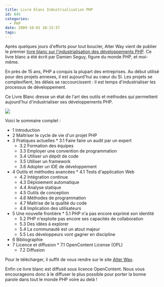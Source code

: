 ```yaml
---
title: Livre blanc Industrialisation PHP
id: 845
categories:
  - PHP
date: 2009-10-01 10:15:57
tags:
---
```


Après quelques jours d'efforts pour tout boucler, Alter Way vient de publier le premier [livre blanc sur l'industrialisation des développements PHP](http://www.alterway.fr/publications/livre-blanc-industrialisation-php). Ce livre blanc a été écrit par Damien Seguy, figure du monde PHP, et moi-même.

En près de 15 ans, PHP a conquis la plupart des entreprises. Au début utilisé pour des projets annexes, il est aujourd'hui au cœur du SI. Les projets se complexifient, les délais se raccourcissent&nbsp;: il est temps d'industrialiser les processus de développement.

Ce Livre Blanc dresse un état de l'art des outils et méthodes qui permettent aujourd'hui d'industrialiser ses développements PHP.

![](/images/livre_blanc_industrialisation_php.jpg)

Voici le sommaire complet&nbsp;:

*   1 Introduction
*   2 Maîtriser le cycle de vie d'un projet PHP
*   3 Pratiques actuelles
        *   3.1 Faire faire un audit par un expert
    *   3.2 Formation des équipes
    *   3.3 Employer une convention de programmation
    *   3.4 Utiliser un dépôt de code
    *   3.5 Utiliser un framework
    *   3.6 Adopter un IDE de développement
*   4 Outils et méthodes avancées
        *   4.1 Tests d'application Web
    *   4.2 Intégration continue
    *   4.3 Déploiement automatique
    *   4.4 Analyse statique
    *   4.5 Outils de conception
    *   4.6 Méthodes de programmation
    *   4.7 Maîtrise de la qualité du code
    *   4.8 Implication des utilisateurs
*   5 Une nouvelle frontière
        *   5.1 PHP n'a pas encore exprimé son identité
    *   5.2 PHP n'exploite pas encore ses capacités de collaboration
    *   5.3 Des idées à explorer
    *   5.4 La communauté est un atout majeur
    *   5.5 Les développeurs vont gagner en discipline
*   6 Bibliographie
*   7 Licence et diffusion
        *   7.1 OpenContent License (OPL)
    *   7.2 Diffusion 

Pour le télécharger, il suffit de vous rendre sur le site [Alter Way](http://www.alterway.fr/publications/livre-blanc-industrialisation-php).

Enfin ce livre blanc est diffusé sous licence OpenContent. Nous vous encourageons donc à le diffuser le plus possible pour porter la bonne parole dans tout le monde PHP voire au delà&nbsp;!